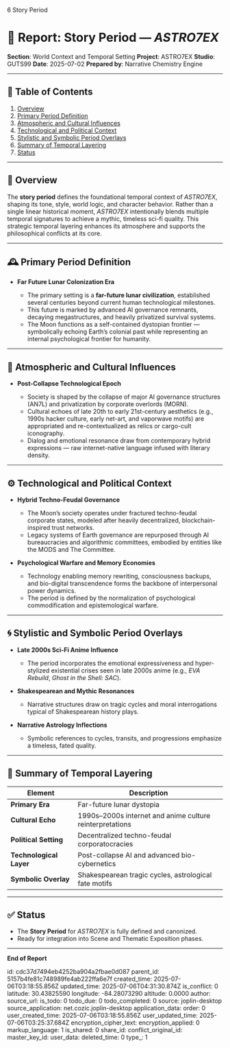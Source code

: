 6 Story Period

# 📘 Report: Story Period — *ASTRO7EX*

**Section**: World Context and Temporal Setting
**Project**: ASTRO7EX
**Studio**: GUTS99
**Date**: 2025-07-02
**Prepared by**: Narrative Chemistry Engine

---

## 📓 Table of Contents

1. [Overview](#overview)
2. [Primary Period Definition](#primary-period-definition)
3. [Atmospheric and Cultural Influences](#atmospheric-and-cultural-influences)
4. [Technological and Political Context](#technological-and-political-context)
5. [Stylistic and Symbolic Period Overlays](#stylistic-and-symbolic-period-overlays)
6. [Summary of Temporal Layering](#summary-of-temporal-layering)
7. [Status](#status)

---

## 🧭 Overview

The **story period** defines the foundational temporal context of *ASTRO7EX*, shaping its tone, style, world logic, and character behavior. Rather than a single linear historical moment, *ASTRO7EX* intentionally blends multiple temporal signatures to achieve a mythic, timeless sci-fi quality. This strategic temporal layering enhances its atmosphere and supports the philosophical conflicts at its core.

---

## 🕰️ Primary Period Definition

* **Far Future Lunar Colonization Era**

  * The primary setting is a **far-future lunar civilization**, established several centuries beyond current human technological milestones.
  * This future is marked by advanced AI governance remnants, decaying megastructures, and heavily privatized survival systems.
  * The Moon functions as a self-contained dystopian frontier — symbolically echoing Earth’s colonial past while representing an internal psychological frontier for humanity.

---

## 🌌 Atmospheric and Cultural Influences

* **Post-Collapse Technological Epoch**

  * Society is shaped by the collapse of major AI governance structures (AN7L) and privatization by corporate overlords (MORN).
  * Cultural echoes of late 20th to early 21st-century aesthetics (e.g., 1990s hacker culture, early net-art, and vaporwave motifs) are appropriated and re-contextualized as relics or cargo-cult iconography.
  * Dialog and emotional resonance draw from contemporary hybrid expressions — raw internet-native language infused with literary density.

---

## ⚙️ Technological and Political Context

* **Hybrid Techno-Feudal Governance**

  * The Moon’s society operates under fractured techno-feudal corporate states, modeled after heavily decentralized, blockchain-inspired trust networks.
  * Legacy systems of Earth governance are repurposed through AI bureaucracies and algorithmic committees, embodied by entities like the MODS and The Committee.

* **Psychological Warfare and Memory Economies**

  * Technology enabling memory rewriting, consciousness backups, and bio-digital transcendence forms the backbone of interpersonal power dynamics.
  * The period is defined by the normalization of psychological commodification and epistemological warfare.

---

## 🌀 Stylistic and Symbolic Period Overlays

* **Late 2000s Sci-Fi Anime Influence**

  * The period incorporates the emotional expressiveness and hyper-stylized existential crises seen in late 2000s anime (e.g., *EVA Rebuild*, *Ghost in the Shell: SAC*).
* **Shakespearean and Mythic Resonances**

  * Narrative structures draw on tragic cycles and moral interrogations typical of Shakespearean history plays.
* **Narrative Astrology Inflections**

  * Symbolic references to cycles, transits, and progressions emphasize a timeless, fated quality.

---

## 🧩 Summary of Temporal Layering

| Element                 | Description                                              |
| ----------------------- | -------------------------------------------------------- |
| **Primary Era**         | Far-future lunar dystopia                                |
| **Cultural Echo**       | 1990s–2000s internet and anime culture reinterpretations |
| **Political Setting**   | Decentralized techno-feudal corporatocracies             |
| **Technological Layer** | Post-collapse AI and advanced bio-cybernetics            |
| **Symbolic Overlay**    | Shakespearean tragic cycles, astrological fate motifs    |

---

## ✅ Status

* The **Story Period** for *ASTRO7EX* is fully defined and canonized.
* Ready for integration into Scene and Thematic Exposition phases.

---

**End of Report**


id: cdc37d7494eb4252ba904a2fbae0d087
parent_id: 5157b4fe81c748989fe4ab222ffa6e7f
created_time: 2025-07-06T03:18:55.856Z
updated_time: 2025-07-06T04:31:30.874Z
is_conflict: 0
latitude: 30.43825590
longitude: -84.28073290
altitude: 0.0000
author: 
source_url: 
is_todo: 0
todo_due: 0
todo_completed: 0
source: joplin-desktop
source_application: net.cozic.joplin-desktop
application_data: 
order: 0
user_created_time: 2025-07-06T03:18:55.856Z
user_updated_time: 2025-07-06T03:25:37.684Z
encryption_cipher_text: 
encryption_applied: 0
markup_language: 1
is_shared: 0
share_id: 
conflict_original_id: 
master_key_id: 
user_data: 
deleted_time: 0
type_: 1